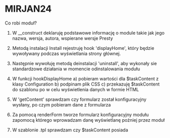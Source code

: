 # MIRJAN24

Co robi moduł?

1. W __construct deklaruję podstawowe informację o module takie jak jego nazwa, wersja, autora, wspierane wersje Presty

2. Metodą instalacji Install rejestruję hook 'displayHome', który będzie wywoływany podczas wyświetlania strony głównej.

3. Następnie wywołuję metodą deinstalacji 'uninstall', aby wykonały sie standardzowe działania w momencie odinstalowania modułu 

4. W funkcji hookDisplayHome
   a) pobieram wartości dla $taskContent z klasy Configuration
   b) podpinam plik CSS
   c) przekazuję $taskContent do szablonu po w celu wyświetlenia danych w formie HTML

5. W 'getContent' sprawdzam czy formularz został konfiguracyjny wysłany, po czym pobieram dane z formularza

6. Za pomocą renderForm tworze formularz konfiguracyjny modułu zapomocą którego wprowadzam danę wyświetlanę pożniej przez moduł

7. W szablonie .tpl sprawdzam czy $taskContent posiada